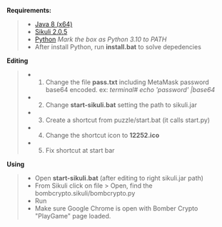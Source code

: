 **Requirements:**

> * [Java 8 (x64)](https://www.java.com/pt-BR/download/ie_manual.jsp?locale=pt_BR)
> * [Sikuli 2.0.5](https://launchpad.net/sikuli/sikulix/2.0.5/+download/sikulixide-2.0.5-win.jar)
> * [Python](https://www.python.org/downloads/) *Mark the box as Python 3.10 to PATH*
> * After install Python, run **install.bat** to solve depedencies

**Editing**
> * 1) Change the file **pass.txt** including MetaMask password base64 encoded. ex: *terminal# echo 'password' |base64*
> * 2) Change **start-sikuli.bat** setting the path to sikuli.jar
> * 3) Create a shortcut from puzzle/start.bat (it calls start.py)
> * 4) Change the shortcut icon to **12252.ico**
> * 5) Fix shortcut at start bar

**Using**
> * Open **start-sikuli.bat** (after editing to right sikuli.jar path)
> * From Sikuli click on file > Open, find the bombcrypto.sikuli/bombcrypto.py
> * Run
> * Make sure Google Chrome is open with Bomber Crypto "PlayGame" page loaded.
